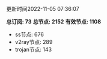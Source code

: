 更新时间2022-11-05 07:36:07

**总订阅: 73**
**总节点: 2152**
**有效节点: 1108**
- ss节点: 676
- v2ray节点: 289
- trojan节点: 143
